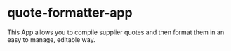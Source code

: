 # quote-formatter-app
This App allows you to compile supplier quotes and then format them in an easy to manage, editable way. 
